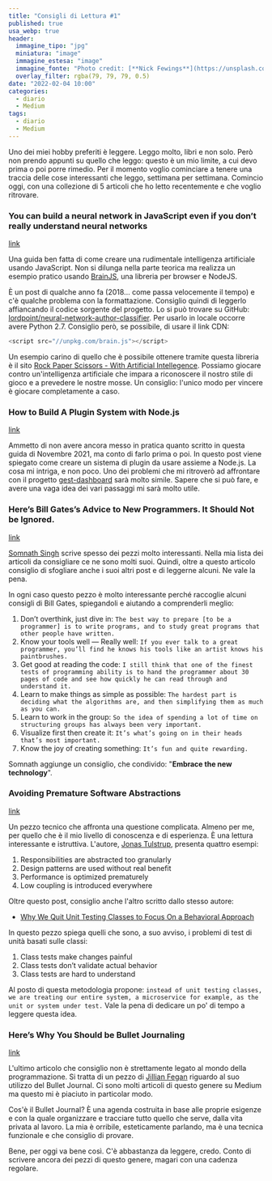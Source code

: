 ```yaml
---
title: "Consigli di Lettura #1"
published: true
usa_webp: true
header:
  immagine_tipo: "jpg"
  miniatura: "image"
  immagine_estesa: "image"
  immagine_fonte: "Photo credit: [**Nick Fewings**](https://unsplash.com/@jannerboy62)"
  overlay_filter: rgba(79, 79, 79, 0.5)
date: "2022-02-04 10:00"
categories:
  - diario
  - Medium
tags:
  - diario
  - Medium
---
```


Uno dei miei hobby preferiti è leggere. Leggo molto, libri e non solo. Però non prendo appunti su quello che leggo: questo è un mio limite, a cui devo prima o poi porre rimedio. Per il momento voglio cominciare a tenere una traccia delle cose interessanti che leggo, settimana per settimana. Comincio oggi, con una collezione di 5 articoli che ho letto recentemente e che voglio ritrovare.

### You can build a neural network in JavaScript even if you don’t really understand neural networks

[link](https://itnext.io/you-can-build-a-neural-network-in-javascript-even-if-you-dont-really-understand-neural-networks-e63e12713a3)

Una guida ben fatta di come creare una rudimentale intelligenza artificiale usando JavaScript. Non si dilunga nella parte teorica ma realizza un esempio pratico usando [BrainJS](https://brain.js.org/), una libreria per browser e NodeJS.

È un post di qualche anno fa (2018... come passa velocemente il tempo) e c'è qualche problema con la formattazione. Consiglio quindi di leggerlo affiancando il codice sorgente del progetto. Lo si può trovare su GitHub: [lordpoint/neural-network-author-classifier](https://github.com/lordpoint/neural-network-author-classifier). Per usarlo in locale occorre avere Python 2.7. Consiglio però, se possibile, di usare il link CDN:

```ts
<script src="//unpkg.com/brain.js"></script>
```

Un esempio carino di quello che è possibile ottenere tramite questa libreria è il sito [Rock Paper Scissors - With Artificial Intellegence](https://rockpaperscissors-ai.vercel.app/). Possiamo giocare contro un'intelligenza artificiale che impara a riconoscere il nostro stile di gioco e a prevedere le nostre mosse. Un consiglio: l'unico modo per vincere è giocare completamente a caso.

### How to Build A Plugin System with Node.js

[link](https://javascript.plainenglish.io/how-to-build-a-plugin-system-with-node-js-68c097eb3a2e)

Ammetto di non avere ancora messo in pratica quanto scritto in questa guida di Novembre 2021, ma conto di farlo prima o poi. In questo post viene spiegato come creare un sistema di plugin da usare assieme a Node.js. La cosa mi intriga, e non poco. Uno dei problemi che mi ritroverò ad affrontare con il progetto [gest-dashboard](https://javascript.plainenglish.io/the-journey-of-a-programmer-january-2022-65b46994dfa1) sarà molto simile. Sapere che si può fare, e avere una vaga idea dei vari passaggi mi sarà molto utile.

### Here’s Bill Gates’s Advice to New Programmers. It Should Not be Ignored.

[link](https://javascript.plainenglish.io/heres-bill-gates-s-advice-to-new-programmers-it-should-not-be-ignored-33e31378f0ae)

[Somnath Singh](https://polymathsomnath.medium.com/) scrive spesso dei pezzi molto interessanti. Nella mia lista dei articoli da consigliare ce ne sono molti suoi. Quindi, oltre a questo articolo consiglio di sfogliare anche i suoi altri post e di leggerne alcuni. Ne vale la pena.

In ogni caso questo pezzo è molto interessante perché raccoglie alcuni consigli di Bill Gates, spiegandoli e aiutando a comprenderli meglio:

1. Don’t overthink, just dive in: `The best way to prepare [to be a programmer] is to write programs, and to study great programs that other people have written.`
2. Know your tools well — Really well: `If you ever talk to a great programmer, you’ll find he knows his tools like an artist knows his paintbrushes.`
3. Get good at reading the code: `I still think that one of the finest tests of programming ability is to hand the programmer about 30 pages of code and see how quickly he can read through and understand it.`
4. Learn to make things as simple as possible: `The hardest part is deciding what the algorithms are, and then simplifying them as much as you can.`
5. Learn to work in the group: `So the idea of spending a lot of time on structuring groups has always been very important.`
6. Visualize first then create it: `It’s what’s going on in their heads that’s most important.`
7. Know the joy of creating something: `It’s fun and quite rewarding.`

Somnath aggiunge un consiglio, che condivido: "**Embrace the new technology**".

### Avoiding Premature Software Abstractions

[link](https://betterprogramming.pub/avoiding-premature-software-abstractions-8ba2e990930a)

Un pezzo tecnico che affronta una questione complicata. Almeno per me, per quello che è il mio livello di conoscenza e di esperienza. È una lettura interessante e istruttiva. L'autore, [Jonas Tulstrup](https://jonastulstrup.medium.com/), presenta quattro esempi:

1. Responsibilities are abstracted too granularly
2. Design patterns are used without real benefit
3. Performance is optimized prematurely
4. Low coupling is introduced everywhere

Oltre questo post, consiglio anche l'altro scritto dallo stesso autore:

- [Why We Quit Unit Testing Classes to Focus On a Behavioral Approach](https://betterprogramming.pub/quit-unit-testing-classes-and-use-a-behavior-oriented-approach-306a667f9a31)

In questo pezzo spiega quelli che sono, a suo avviso, i problemi di test di unità basati sulle classi:

1. Class tests make changes painful
2. Class tests don’t validate actual behavior
3. Class tests are hard to understand

Al posto di questa metodologia propone: `instead of unit testing classes, we are treating our entire system, a microservice for example, as the unit or system under test.` Vale la pena di dedicare un po' di tempo a leggere questa idea.

### Here’s Why You Should be Bullet Journaling

[link](https://medium.com/swlh/heres-why-you-should-be-bullet-journaling-253537e60440)

L'ultimo articolo che consiglio non è strettamente legato al mondo della programmazione. Si tratta di un pezzo di [Jillian Fegan](https://medium.com/@jillianfegan) riguardo al suo utilizzo del Bullet Journal. Ci sono molti articoli di questo genere su Medium ma questo mi è piaciuto in particolar modo.

Cos'è il Bullet Journal? È una agenda costruita in base alle proprie esigenze e con la quale organizzare e tracciare tutto quello che serve, dalla vita privata al lavoro. La mia è orribile, esteticamente parlando, ma è una tecnica funzionale e che consiglio di provare.

Bene, per oggi va bene così. C'è abbastanza da leggere, credo. Conto di scrivere ancora dei pezzi di questo genere, magari con una cadenza regolare.
